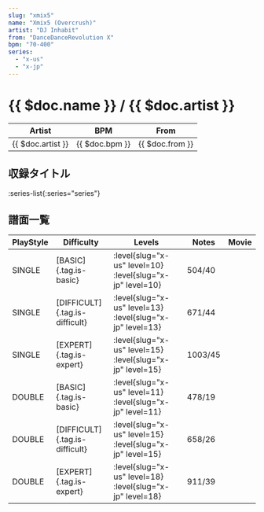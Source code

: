 ```yaml
---
slug: "xmix5"
name: "Xmix5 (Overcrush)"
artist: "DJ Inhabit"
from: "DanceDanceRevolution X"
bpm: "70-400"
series:
  - "x-us"
  - "x-jp"
---
```


# {{ $doc.name }} / {{ $doc.artist }}

|Artist|BPM|From|
|------|---|----|
|{{ $doc.artist }}|{{ $doc.bpm }}|{{ $doc.from }}|

## 収録タイトル

:series-list{:series="series"}

## 譜面一覧

|PlayStyle|Difficulty|Levels|Notes|Movie|
|---------|----------|------|-----|-----|
|SINGLE|[BASIC]{.tag.is-basic}|<div class="field is-grouped is-grouped-multiline"> :level{slug="x-us" level=10} :level{slug="x-jp" level=10}</div>|504/40||
|SINGLE|[DIFFICULT]{.tag.is-difficult}|<div class="field is-grouped is-grouped-multiline"> :level{slug="x-us" level=13} :level{slug="x-jp" level=13}</div>|671/44||
|SINGLE|[EXPERT]{.tag.is-expert}|<div class="field is-grouped is-grouped-multiline"> :level{slug="x-us" level=15} :level{slug="x-jp" level=15}</div>|1003/45||
|DOUBLE|[BASIC]{.tag.is-basic}|<div class="field is-grouped is-grouped-multiline"> :level{slug="x-us" level=11} :level{slug="x-jp" level=11}</div>|478/19||
|DOUBLE|[DIFFICULT]{.tag.is-difficult}|<div class="field is-grouped is-grouped-multiline"> :level{slug="x-us" level=15} :level{slug="x-jp" level=15}</div>|658/26||
|DOUBLE|[EXPERT]{.tag.is-expert}|<div class="field is-grouped is-grouped-multiline"> :level{slug="x-us" level=18} :level{slug="x-jp" level=18}</div>|911/39||
